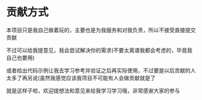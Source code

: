 # 贡献方式
本项目只是我自己做着玩的，主要也是为我服务和对我负责，所以不接受直接提交贡献

不过可以给我提意见，我会尝试解决你的需求(不要太离谱我都会考虑的，毕竟我自己也要用)

或者给出代码示例让我去学习参考并验证之后再实际使用，不过要是以后贡献的人太多了再另说(虽然我感觉应该我项目不可能有人会做贡献就是了

就是这样子啦，欢迎提想法和意见来给我学习学习哦，非常感谢大家的参与
